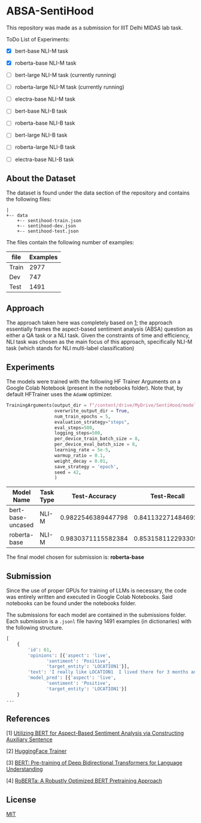 # ABSA-SentiHood

This repository was made as a submission for IIIT Delhi MIDAS lab task. 

ToDo List of Experiments:

- [x] bert-base NLI-M task  
- [x] roberta-base NLI-M task
- [ ] bert-large NLI-M task (currently running)
- [ ] roberta-large NLI-M task (currently running)
- [ ] electra-base NLI-M task
- [ ] bert-base NLI-B task  
- [ ] roberta-base NLI-B task
- [ ] bert-large NLI-B task 
- [ ] roberta-large NLI-B task 
- [ ] electra-base NLI-B task


## About the Dataset

The dataset is found under the data section of the repository and contains the following files:

```file
|
+-- data
    +-- sentihood-train.json
    +-- sentihood-dev.json
    +-- sentihood-test.json
```

The files contain the following number of examples: 


| file | Examples |
| --- | --- |
| Train | 2977 |
| Dev | 747 |
| Test | 1491 | 


## Approach
The approach taken here was completely based on [1](#references); the approach essentially frames the aspect-based sentiment analysis (ABSA) question as either a QA task or a NLI task. Given the constraints of time and efficiency, NLI task was chosen as the main focus of this approach, specifically NLI-M task (which stands for NLI multi-label classification)

## Experiments

The models were trained with the following HF Trainer Arguments on a Google Colab Notebook (present in the notebooks folder). Note that, by default HFTrainer uses the `AdamW` optimizer. 

```python
TrainingArguments(output_dir = f"/content/drive/MyDrive/SentiHood/models/{model_name}",
                  overwrite_output_dir = True,
                  num_train_epochs = 5,
                  evaluation_strategy="steps",
                  eval_steps=500,
                  logging_steps=500, 
                  per_device_train_batch_size = 8,
                  per_device_eval_batch_size = 8,
                  learning_rate = 5e-5,
                  warmup_ratio = 0.1,
                  weight_decay = 0.01,
                  save_strategy = 'epoch',
                  seed = 42,
                  )

```

| Model Name |Task Type| Test-Accuracy | Test-Recall | Test-Precision | Test-F1 |
| --- | --- | --- | --- | --- | --- |
| bert-base-uncased | NLI-M | 0.9822546389447798 | 0.8411322714846929 | 0.8733654497362174 | 0.8567007821344529 |
| roberta-base | NLI-M | 0.9830371115582384 | 0.8531581122933095 | 0.8630080220007996 | 0.8578191613396783 |


The final model chosen for submission is: **roberta-base**


## Submission

Since the use of proper GPUs for training of LLMs is necessary, the code was entirely written and executed in Google Colab Notebooks. Said notebooks can be found under the notebooks folder. 

The submissions for each model are contained in the submissions folder. Each submission is a `.jsonl` file having 1491 examples (in dictionaries) with the following structure.

```python
[
    {
        'id': 61,
        'opinions': [{'aspect': 'live',
               'sentiment': 'Positive',
               'target_entity': 'LOCATION1'}],
        'text': 'I really like LOCATION1  I lived there for 3 months and had a lot of fun',
        'model_pred': [{'aspect': 'live',
               'sentiment': 'Positive',
               'target_entity': 'LOCATION1'}]
    }
...
```


## References

[1] [Utilizing BERT for Aspect-Based Sentiment Analysis via Constructing Auxiliary Sentence](https://aclanthology.org/N19-1035.pdf)

[2] [HuggingFace Trainer](https://huggingface.co/docs/transformers/main_classes/trainer#trainer)

[3] [BERT: Pre-training of Deep Bidirectional Transformers for Language Understanding](https://arxiv.org/abs/1810.04805)

[4] [RoBERTa: A Robustly Optimized BERT Pretraining Approach](https://arxiv.org/abs/1907.11692)



## License
[MIT](https://choosealicense.com/licenses/mit/)
